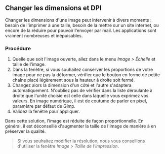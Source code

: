 ## Changer les dimensions et DPI

Changer les dimensions d'une image peut intervenir à divers moments : besoin de l'imprimer à une taille, besoin de la mettre sur un site internet, ou encore de la réduire pour pouvoir l'envoyer par mail. Les applications sont vraiment nombreuses et inépuisables.

### Procédure

1.    Quelle que soit l'image ouverte, allez dans le menu _Image > Échelle_ et taille de l'image.
2.    Dans la fenêtre, si vous souhaitez conserver les proportions de votre image pour ne pas la déformer, vérifier que le bouton en forme de petite chaîne placé légèrement sous la hauteur à droite soit fermé.
3.    Changez alors la dimension d'un côté et l'autre s'adaptera automatiquement. N'oubliez pas de vérifier dans la liste déroulante à droite que l'unité choisie est celle dans laquelle vous exprimez vos valeurs. En image numérique, il est de coutume de parler en pixel, paramètre par défaut de Gimp.
4.    Validez la fenêtre pour appliquer.

Dans cette solution, l'image est réduite de façon proportionnelle. En général, il est déconseillé d'augmenter la taille de l'image de manière à en préserver la qualité.

> Si vous souhaitez modifier la résolution, nous vous conseillons d'utiliser la fenêtre _Image > Taille de l'impression_.
